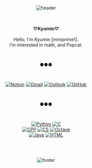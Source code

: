 <div align="center">

![header](https://capsule-render.vercel.app/api?type=wave&color=ffb6c1&height=200&section=header&fontSize=90)

<br/><br/>
<strong>♡Kyumin♡</strong><br><br>
Hello, I'm Kyumin [miniprime1].<br>
I’m interested in math, and Popcat.

<br/>

●●●

<br/>
  
[![Notion](https://img.shields.io/badge/Notion-000000?style=flat&logo=notion&logoColor=white)](https://ivory-guanaco-521.notion.site/about-me-ed4fad4db8ec4a77b1d6037c0edf922b)
[![Gmail](https://img.shields.io/badge/Gmail-d14836?style=flat&logo=gmail&logoColor=white)](mailto:godbros.miniprime@gmail.com)
[![Outlook](https://img.shields.io/badge/Outlook-0078D4?style=flat&logo=microsoftoutlook&logoColor=white)](mailto:miniprime@outlook.com)
[![GitHub](https://img.shields.io/badge/GitHub-181717?style=flat&logo=github&logoColor=white)](https://github.com/miniprime1)

<br/>

●●●

<br/>

[![Python](https://img.shields.io/badge/Python-3776AB?style=flat-square&logo=python&logoColor=white)](https://www.python.org/)
[![C](https://img.shields.io/badge/C-A8B9CC?style=flat-square&logo=C&logoColor=white)](https://devdocs.io/c/)<br>
[![CPP](https://img.shields.io/badge/C++-00599C?style=flat-square&logo=c%2B%2B&logoColor=white)](https://devdocs.io/cpp/)
[![CS](https://img.shields.io/badge/CSharp-239120?style=flat-square&logo=C-Sharp&logoColor=white)](https://dotnet.microsoft.com/)
[![Octave](https://img.shields.io/badge/Octave-0790C0?style=flat-square&logo=Octave&logoColor=white)](https://www.gnu.org/software/octave/index)<br>
[![Java](https://img.shields.io/badge/Java-007396?style=flat-square&logo=Java&logoColor=white)](https://www.java.com/)
[![HTML](https://img.shields.io/badge/HTML-E34F26?style=flat-square&logo=HTML5&logoColor=white)](https://devdocs.io/html/)

<br/><br/>

![footer](https://capsule-render.vercel.app/api?type=wave&color=83dcb7&height=200&section=footer&fontSize=90)

</div>
